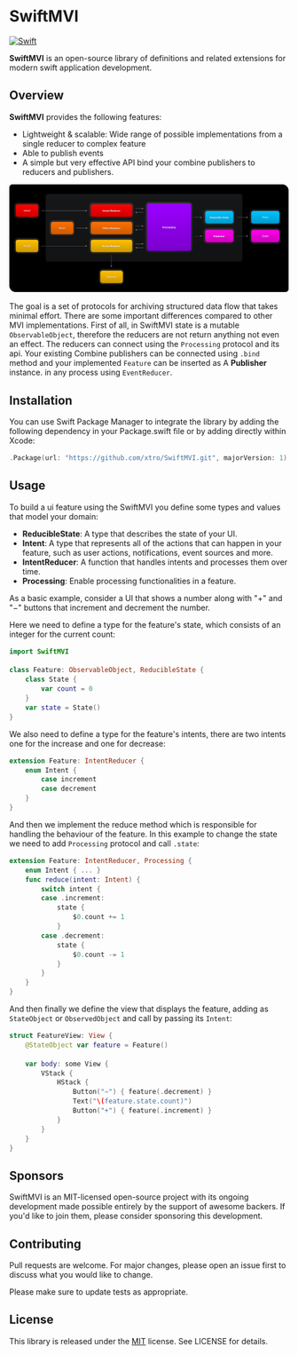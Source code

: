 # SwiftMVI

[![Swift](https://github.com/xtro/SwiftMVI/actions/workflows/swift.yml/badge.svg?branch=main)](https://github.com/xtro/SwiftMVI/actions/workflows/swift.yml)

**SwiftMVI** is an open-source library of definitions and related extensions for modern swift application development.

## Overview

**SwiftMVI** provides the following features:
- Lightweight & scalable: Wide range of possible implementations from a single reducer to complex feature
- Able to publish events  
- A simple but very effective API bind your combine publishers to reducers and publishers.

![Schema about current architecture](./Documentation/SwiftMVI.docc/Resources/processing_feature_schema@2x.png)

The goal is a set of protocols for archiving structured data flow that takes minimal effort.
There are some important differences compared to other MVI implementations. 
First of all, in SwiftMVI state is a mutable ``ObservableObject``, therefore the reducers are not return anything not even an effect. The reducers can connect using the ``Processing`` protocol and its api. Your existing Combine publishers can be connected using ```.bind``` method and your implemented ``Feature`` can be inserted as A **Publisher** instance. in any process using ``EventReducer``.


## Installation
You can use Swift Package Manager to integrate the library by adding the following dependency in your Package.swift file or by adding directly within Xcode:

```swift
.Package(url: "https://github.com/xtro/SwiftMVI.git", majorVersion: 1)
```

## Usage
To build a ui feature using the SwiftMVI you define some types and values that model your domain:

- **ReducibleState**: A type that describes the state of your UI.
- **Intent**: A type that represents all of the actions that can happen in your feature, such as user actions, notifications, event sources and more.
- **IntentReducer**: A function that handles intents and processes them over time.
- **Processing**: Enable processing functionalities in a feature.

As a basic example, consider a UI that shows a number along with "+" and "−" buttons that increment and decrement the number.

Here we need to define a type for the feature's state, which consists of an integer for the current count:

```swift
import SwiftMVI

class Feature: ObservableObject, ReducibleState {
    class State {
        var count = 0
    }
    var state = State()
}
```

We also need to define a type for the feature's intents, there are two intents one for the increase and one for decrease:

```swift
extension Feature: IntentReducer {
    enum Intent {
        case increment
        case decrement
    }
}
```

And then we implement the reduce method which is responsible for handling the behaviour of the feature. In this example to change the state we need to add ``Processing`` protocol and call ``.state``:

```swift
extension Feature: IntentReducer, Processing {
    enum Intent { ... }
    func reduce(intent: Intent) {
        switch intent {
        case .increment:
            state {
                $0.count += 1
            }
        case .decrement:
            state {
                $0.count -= 1
            }
        }
    }
}
```


And then finally we define the view that displays the feature, adding as ``StateObject`` or ``ObservedObject`` and call by passing its ``Intent``:


```swift
struct FeatureView: View {
    @StateObject var feature = Feature()
    
    var body: some View {
        VStack {
            HStack {
                Button("−") { feature(.decrement) }
                Text("\(feature.state.count)")
                Button("+") { feature(.increment) }
            }
        }
    }
}
```

## Sponsors
SwiftMVI is an MIT-licensed open-source project with its ongoing development made possible entirely by the support of awesome backers. If you'd like to join them, please consider sponsoring this development.

## Contributing
Pull requests are welcome. For major changes, please open an issue first to discuss what you would like to change.

Please make sure to update tests as appropriate.

## License
This library is released under the [MIT](https://choosealicense.com/licenses/mit/) license. See LICENSE for details.


